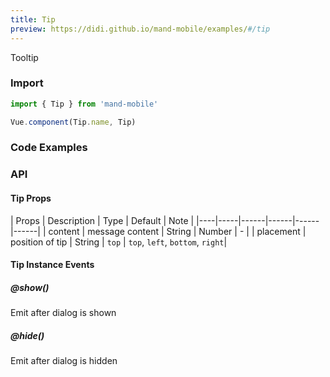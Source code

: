 ```yaml
---
title: Tip
preview: https://didi.github.io/mand-mobile/examples/#/tip
---
```


Tooltip

### Import

```javascript
import { Tip } from 'mand-mobile'

Vue.component(Tip.name, Tip)
```

### Code Examples
<!-- DEMO -->

### API

#### Tip Props
| Props | Description | Type | Default | Note |
|----|-----|------|------|------|------|
| content | message content | String | Number | - |
| placement | position of tip | String | `top` | `top`, `left`, `bottom`, `right`|

#### Tip Instance Events

##### @show()
Emit after dialog is shown

##### @hide()
Emit after dialog is hidden
